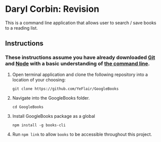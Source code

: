 # Daryl Corbin: Revision
This is a command line application that allows user to search / save books to a reading list.

## Instructions 
### **These instructions assume you have already downloaded [Git](https://git-scm.com/downloads) and [Node](https://nodejs.org/en/) with a basic understanding of [the command line](https://www.codecademy.com/articles/command-line-commands).**

1. Open terminal application and clone the following repository into a location of your choosing:
    
    `git clone https://github.com/YeFlair/GoogleBooks`

2. Navigate into the GoogleBooks folder.
    
    `cd GoogleBooks`

3. Install GoogleBooks package as a global
    
    `npm install -g books-cli`

4. Run `npm link` to allow `books` to be accessible throughout this project.
